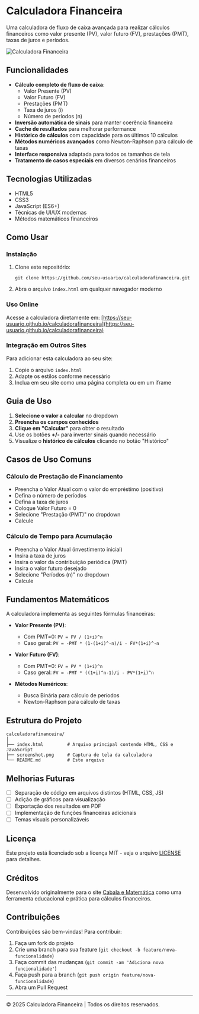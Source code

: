 # Calculadora Financeira

Uma calculadora de fluxo de caixa avançada para realizar cálculos financeiros como valor presente (PV), valor futuro (FV), prestações (PMT), taxas de juros e períodos.

![Calculadora Financeira](https://github.com/seu-usuario/calculadorafinanceira/raw/main/screenshot.png)

## Funcionalidades

- **Cálculo completo de fluxo de caixa**:
  - Valor Presente (PV)
  - Valor Futuro (FV)
  - Prestações (PMT)
  - Taxa de juros (i)
  - Número de períodos (n)
- **Inversão automática de sinais** para manter coerência financeira
- **Cache de resultados** para melhorar performance
- **Histórico de cálculos** com capacidade para os últimos 10 cálculos
- **Métodos numéricos avançados** como Newton-Raphson para cálculo de taxas
- **Interface responsiva** adaptada para todos os tamanhos de tela
- **Tratamento de casos especiais** em diversos cenários financeiros

## Tecnologias Utilizadas

- HTML5
- CSS3
- JavaScript (ES6+)
- Técnicas de UI/UX modernas
- Métodos matemáticos financeiros

## Como Usar

### Instalação

1. Clone este repositório:
   ```
   git clone https://github.com/seu-usuario/calculadorafinanceira.git
   ```
2. Abra o arquivo `index.html` em qualquer navegador moderno

### Uso Online

Acesse a calculadora diretamente em: [https://seu-usuario.github.io/calculadorafinanceira](https://seu-usuario.github.io/calculadorafinanceira)

### Integração em Outros Sites

Para adicionar esta calculadora ao seu site:

1. Copie o arquivo `index.html`
2. Adapte os estilos conforme necessário
3. Inclua em seu site como uma página completa ou em um iframe

## Guia de Uso

1. **Selecione o valor a calcular** no dropdown
2. **Preencha os campos conhecidos**
3. **Clique em "Calcular"** para obter o resultado
4. Use os botões **+/-** para inverter sinais quando necessário
5. Visualize o **histórico de cálculos** clicando no botão "Histórico"

## Casos de Uso Comuns

### Cálculo de Prestação de Financiamento
- Preencha o Valor Atual com o valor do empréstimo (positivo)
- Defina o número de períodos
- Defina a taxa de juros
- Coloque Valor Futuro = 0
- Selecione "Prestação (PMT)" no dropdown
- Calcule

### Cálculo de Tempo para Acumulação
- Preencha o Valor Atual (investimento inicial)
- Insira a taxa de juros
- Insira o valor da contribuição periódica (PMT)
- Insira o valor futuro desejado
- Selecione "Períodos (n)" no dropdown
- Calcule

## Fundamentos Matemáticos

A calculadora implementa as seguintes fórmulas financeiras:

- **Valor Presente (PV)**: 
  - Com PMT=0: `PV = FV / (1+i)^n`
  - Caso geral: `PV = -PMT * (1-(1+i)^-n)/i - FV*(1+i)^-n`

- **Valor Futuro (FV)**:
  - Com PMT=0: `FV = PV * (1+i)^n`
  - Caso geral: `FV = -PMT * ((1+i)^n-1)/i - PV*(1+i)^n`

- **Métodos Numéricos**:
  - Busca Binária para cálculo de períodos
  - Newton-Raphson para cálculo de taxas

## Estrutura do Projeto

```
calculadorafinanceira/
│
├── index.html         # Arquivo principal contendo HTML, CSS e JavaScript
├── screenshot.png     # Captura de tela da calculadora
└── README.md          # Este arquivo
```

## Melhorias Futuras

- [ ] Separação de código em arquivos distintos (HTML, CSS, JS)
- [ ] Adição de gráficos para visualização
- [ ] Exportação dos resultados em PDF
- [ ] Implementação de funções financeiras adicionais
- [ ] Temas visuais personalizáveis

## Licença

Este projeto está licenciado sob a licença MIT - veja o arquivo [LICENSE](LICENSE) para detalhes.

## Créditos

Desenvolvido originalmente para o site [Cabala e Matemática](https://cabalaematematica.com.br/) como uma ferramenta educacional e prática para cálculos financeiros.

## Contribuições

Contribuições são bem-vindas! Para contribuir:

1. Faça um fork do projeto
2. Crie uma branch para sua feature (`git checkout -b feature/nova-funcionalidade`)
3. Faça commit das mudanças (`git commit -am 'Adiciona nova funcionalidade'`)
4. Faça push para a branch (`git push origin feature/nova-funcionalidade`)
5. Abra um Pull Request

---

© 2025 Calculadora Financeira | Todos os direitos reservados.

